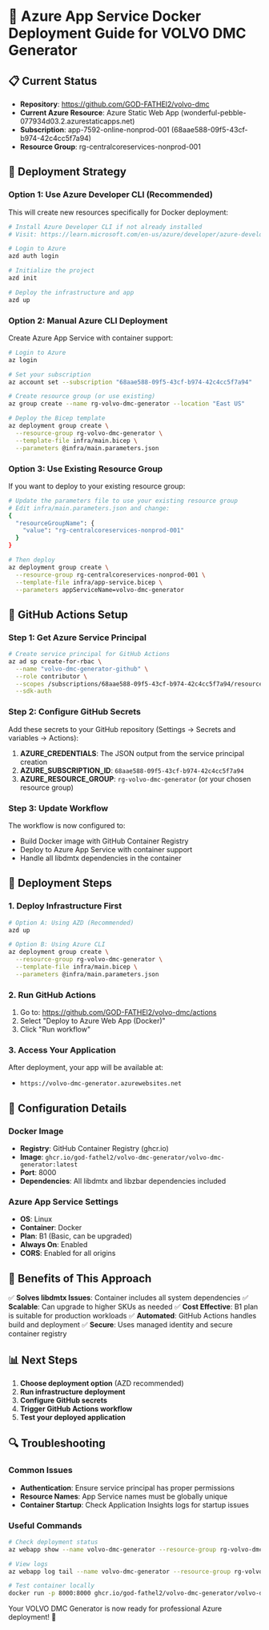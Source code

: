 # 🚀 Azure App Service Docker Deployment Guide for VOLVO DMC Generator

## 📋 Current Status
- **Repository**: https://github.com/GOD-FATHEl2/volvo-dmc
- **Current Azure Resource**: Azure Static Web App (wonderful-pebble-077934d03.2.azurestaticapps.net)
- **Subscription**: app-7592-online-nonprod-001 (68aae588-09f5-43cf-b974-42c4cc5f7a94)
- **Resource Group**: rg-centralcoreservices-nonprod-001

## 🎯 Deployment Strategy

### Option 1: Use Azure Developer CLI (Recommended)
This will create new resources specifically for Docker deployment:

```bash
# Install Azure Developer CLI if not already installed
# Visit: https://learn.microsoft.com/en-us/azure/developer/azure-developer-cli/install-azd

# Login to Azure
azd auth login

# Initialize the project
azd init

# Deploy the infrastructure and app
azd up
```

### Option 2: Manual Azure CLI Deployment
Create Azure App Service with container support:

```bash
# Login to Azure
az login

# Set your subscription
az account set --subscription "68aae588-09f5-43cf-b974-42c4cc5f7a94"

# Create resource group (or use existing)
az group create --name rg-volvo-dmc-generator --location "East US"

# Deploy the Bicep template
az deployment group create \
  --resource-group rg-volvo-dmc-generator \
  --template-file infra/main.bicep \
  --parameters @infra/main.parameters.json
```

### Option 3: Use Existing Resource Group
If you want to deploy to your existing resource group:

```bash
# Update the parameters file to use your existing resource group
# Edit infra/main.parameters.json and change:
{
  "resourceGroupName": {
    "value": "rg-centralcoreservices-nonprod-001"
  }
}

# Then deploy
az deployment group create \
  --resource-group rg-centralcoreservices-nonprod-001 \
  --template-file infra/app-service.bicep \
  --parameters appServiceName=volvo-dmc-generator
```

## 🔐 GitHub Actions Setup

### Step 1: Get Azure Service Principal
```bash
# Create service principal for GitHub Actions
az ad sp create-for-rbac \
  --name "volvo-dmc-generator-github" \
  --role contributor \
  --scopes /subscriptions/68aae588-09f5-43cf-b974-42c4cc5f7a94/resourceGroups/rg-volvo-dmc-generator \
  --sdk-auth
```

### Step 2: Configure GitHub Secrets
Add these secrets to your GitHub repository (Settings → Secrets and variables → Actions):

1. **AZURE_CREDENTIALS**: The JSON output from the service principal creation
2. **AZURE_SUBSCRIPTION_ID**: `68aae588-09f5-43cf-b974-42c4cc5f7a94`
3. **AZURE_RESOURCE_GROUP**: `rg-volvo-dmc-generator` (or your chosen resource group)

### Step 3: Update Workflow
The workflow is now configured to:
- Build Docker image with GitHub Container Registry
- Deploy to Azure App Service with container support
- Handle all libdmtx dependencies in the container

## 🚀 Deployment Steps

### 1. Deploy Infrastructure First
```bash
# Option A: Using AZD (Recommended)
azd up

# Option B: Using Azure CLI
az deployment group create \
  --resource-group rg-volvo-dmc-generator \
  --template-file infra/main.bicep \
  --parameters @infra/main.parameters.json
```

### 2. Run GitHub Actions
1. Go to: https://github.com/GOD-FATHEl2/volvo-dmc/actions
2. Select "Deploy to Azure Web App (Docker)"
3. Click "Run workflow"

### 3. Access Your Application
After deployment, your app will be available at:
- `https://volvo-dmc-generator.azurewebsites.net`

## 🔧 Configuration Details

### Docker Image
- **Registry**: GitHub Container Registry (ghcr.io)
- **Image**: `ghcr.io/god-fathel2/volvo-dmc-generator/volvo-dmc-generator:latest`
- **Port**: 8000
- **Dependencies**: All libdmtx and libzbar dependencies included

### Azure App Service Settings
- **OS**: Linux
- **Container**: Docker
- **Plan**: B1 (Basic, can be upgraded)
- **Always On**: Enabled
- **CORS**: Enabled for all origins

## 🎯 Benefits of This Approach

✅ **Solves libdmtx Issues**: Container includes all system dependencies
✅ **Scalable**: Can upgrade to higher SKUs as needed
✅ **Cost Effective**: B1 plan is suitable for production workloads
✅ **Automated**: GitHub Actions handles build and deployment
✅ **Secure**: Uses managed identity and secure container registry

## 📊 Next Steps

1. **Choose deployment option** (AZD recommended)
2. **Run infrastructure deployment**
3. **Configure GitHub secrets**
4. **Trigger GitHub Actions workflow**
5. **Test your deployed application**

## 🔍 Troubleshooting

### Common Issues
- **Authentication**: Ensure service principal has proper permissions
- **Resource Names**: App Service names must be globally unique
- **Container Startup**: Check Application Insights logs for startup issues

### Useful Commands
```bash
# Check deployment status
az webapp show --name volvo-dmc-generator --resource-group rg-volvo-dmc-generator

# View logs
az webapp log tail --name volvo-dmc-generator --resource-group rg-volvo-dmc-generator

# Test container locally
docker run -p 8000:8000 ghcr.io/god-fathel2/volvo-dmc-generator/volvo-dmc-generator:latest
```

Your VOLVO DMC Generator is now ready for professional Azure deployment! 🎉
